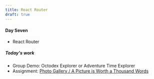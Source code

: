 ```yaml
---
title: React Router
draft: true
---
```


#### Day Seven

- React Router

##### Today's work
- Group Demo: Octodex Explorer or Adventure Time Explorer
- Assignment: [Photo Gallery / A Picture is Worth a Thousand Words](../../../front-end/react-ii/assignments/photo-gallery)
